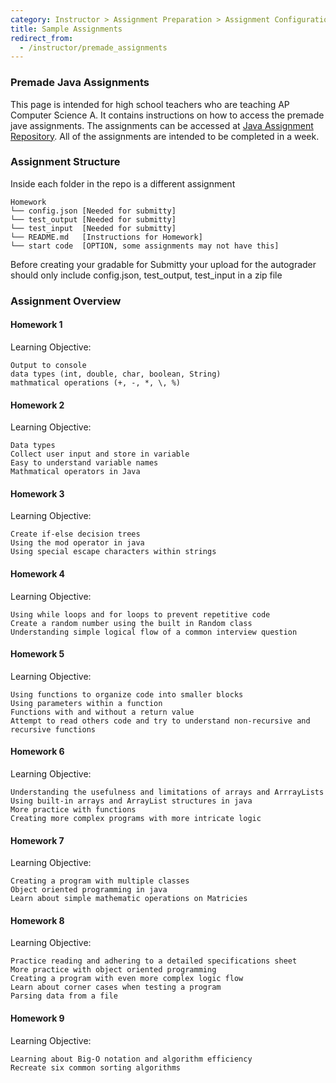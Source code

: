 ```yaml
---
category: Instructor > Assignment Preparation > Assignment Configuration
title: Sample Assignments
redirect_from:
  - /instructor/premade_assignments
---
```


### Premade Java Assignments

This page is intended for high school teachers who are teaching
AP Computer Science A. It contains instructions on how to access
the premade jave assignments. The assignments can be accessed at 
[Java Assignment Repository](https://github.com/Submitty/IntroToJava).
All of the assignments are intended to be completed in a week.

### Assignment Structure

Inside each folder in the repo is a different assignment
```
Homework
└── config.json [Needed for submitty]
└── test_output [Needed for submitty]
└── test_input  [Needed for submitty]
└── README.md   [Instructions for Homework]
└── start code  [OPTION, some assignments may not have this]
```

Before creating your gradable for Submitty your upload for the autograder should only include config.json, test_output, test_input
in a zip file

### Assignment Overview

#### Homework 1

Learning Objective:
```
Output to console
data types (int, double, char, boolean, String)
mathmatical operations (+, -, *, \, %)
```

#### Homework 2

Learning Objective:
```
Data types
Collect user input and store in variable
Easy to understand variable names
Mathmatical operators in Java
```

#### Homework 3

Learning Objective:
```
Create if-else decision trees
Using the mod operator in java
Using special escape characters within strings
```

#### Homework 4

Learning Objective:
```
Using while loops and for loops to prevent repetitive code
Create a random number using the built in Random class
Understanding simple logical flow of a common interview question
```

#### Homework 5

Learning Objective:
```
Using functions to organize code into smaller blocks
Using parameters within a function
Functions with and without a return value
Attempt to read others code and try to understand non-recursive and recursive functions
```

#### Homework 6

Learning Objective:
```
Understanding the usefulness and limitations of arrays and ArrrayLists
Using built-in arrays and ArrayList structures in java
More practice with functions
Creating more complex programs with more intricate logic
```

#### Homework 7

Learning Objective:
```
Creating a program with multiple classes
Object oriented programming in java
Learn about simple mathematic operations on Matricies
```

#### Homework 8

Learning Objective:
```
Practice reading and adhering to a detailed specifications sheet
More practice with object oriented programming 
Creating a program with even more complex logic flow
Learn about corner cases when testing a program
Parsing data from a file
```

#### Homework 9

Learning Objective:
```
Learning about Big-O notation and algorithm efficiency
Recreate six common sorting algorithms
```
